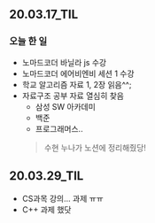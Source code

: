 ## 20.03.17_TIL
### 오늘 한 일
- 노마드코더 바닐라 js 수강
- 노마드코더 에어비엔비 세션 1 수강
- 학교 알고리즘 자료 1, 2장 읽음^^;
- 자료구조 공부 자료 열심히 찾음
	+ 삼성 SW 아카데미
	+ 백준
	+ 프로그래머스..
	> 수현 누나가 노션에 정리해줬당!

## 20.03.29_TIL
- CS과목 강의... 과제 ㅠㅠ
- C++ 과제 했닷
